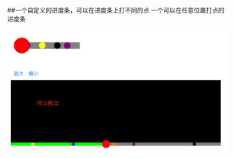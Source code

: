 ##一个自定义的进度条，可以在进度条上打不同的点
一个可以在任意位置打点的进度条

![image](https://github.com/mrxiaobin/ProgressView/blob/master/MyProgressBar/test.png)

